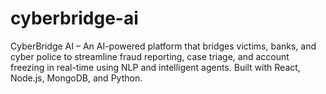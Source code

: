 # cyberbridge-ai
CyberBridge AI – An AI-powered platform that bridges victims, banks, and cyber police to streamline fraud reporting, case triage, and account freezing in real-time using NLP and intelligent agents. Built with React, Node.js, MongoDB, and Python.
